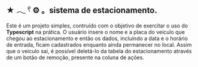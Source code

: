 ## ★ 𓂃 𓍢 :gear: 。sistema de estacionamento.
Este é um projeto simples, contruído com o objetivo de exercitar o uso do **Typescript** na prática. O usuário insere o nome e a placa do veículo que chegou ao estacionamento e então os dados, incluindo a data e o horário de entrada, ficam cadastrados enquanto ainda permanecer no local. Assim que o veiculo sai, é possível deletá-lo da tabela do estacionamento através de um botão de remoção, presente na coluna de ações.
